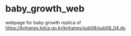 # baby_growth_web
webpage for baby growth
replica of https://knhanes.kdca.go.kr/knhanes/sub08/sub08_04.do
